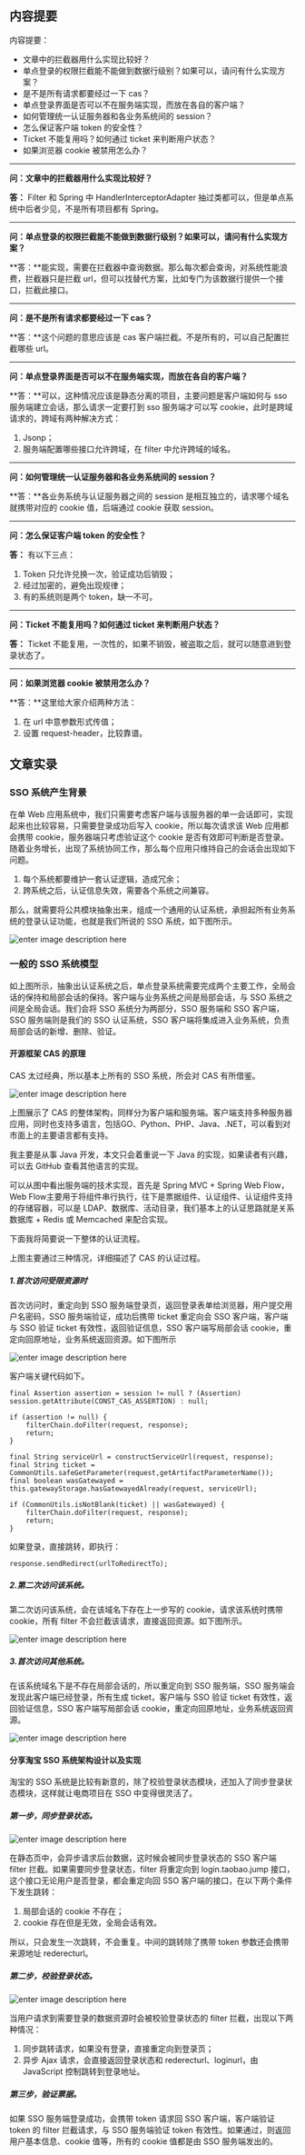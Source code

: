 

## 内容提要



内容提要：

- 文章中的拦截器用什么实现比较好？
- 单点登录的权限拦截能不能做到数据行级别？如果可以，请问有什么实现方案？
- 是不是所有请求都要经过一下 cas？
- 单点登录界面是否可以不在服务端实现，而放在各自的客户端？
- 如何管理统一认证服务器和各业务系统间的 session？
- 怎么保证客户端 token 的安全性？
- Ticket 不能复用吗？如何通过 ticket 来判断用户状态？
- 如果浏览器 cookie 被禁用怎么办？

------

**问：文章中的拦截器用什么实现比较好？**

**答：** Filter 和 Spring 中 HandlerInterceptorAdapter 抽过类都可以，但是单点系统中后者少见，不是所有项目都有 Spring。

------

**问：单点登录的权限拦截能不能做到数据行级别？如果可以，请问有什么实现方案？**

**答：**能实现，需要在拦截器中查询数据。那么每次都会查询，对系统性能浪费，拦截器只是拦截 url，但可以找替代方案，比如专门为该数据行提供一个接口，拦截此接口。

------

**问：是不是所有请求都要经过一下 cas？**

**答：**这个问题的意思应该是 cas 客户端拦截。不是所有的，可以自己配置拦截哪些 url。

------

**问：单点登录界面是否可以不在服务端实现，而放在各自的客户端？**

**答：**可以，这种情况应该是静态分离的项目，主要问题是客户端如何与 sso 服务端建立会话，那么请求一定要打到 sso 服务端才可以写 cookie，此时是跨域请求的，跨域有两种解决方式：

1. Jsonp；
2. 服务端配置哪些接口允许跨域，在 filter 中允许跨域的域名。

------

**问：如何管理统一认证服务器和各业务系统间的 session？**

**答：**各业务系统与认证服务器之间的 session 是相互独立的，请求哪个域名就携带对应的 cookie 值，后端通过 cookie 获取 session。

------

**问：怎么保证客户端 token 的安全性？**

**答：** 有以下三点：

1. Token 只允许兑换一次，验证成功后销毁；
2. 经过加密的，避免出现规律；
3. 有的系统则是两个 token，缺一不可。

------

**问：Ticket 不能复用吗？如何通过 ticket 来判断用户状态？**

**答：** Ticket 不能复用，一次性的，如果不销毁，被盗取之后，就可以随意进到登录状态了。

------

**问：如果浏览器 cookie 被禁用怎么办？**

**答：**这里给大家介绍两种方法：

1. 在 url 中意参数形式传值；
2. 设置 request-header，比较靠谱。



## 文章实录



### SSO 系统产生背景

在单 Web 应用系统中，我们只需要考虑客户端与该服务器的单一会话即可，实现起来也比较容易，只需要登录成功后写入 cookie，所以每次请求该 Web 应用都会携带 cookie，服务器端只考虑验证这个 cookie 是否有效即可判断是否登录。随着业务增长，出现了系统协同工作，那么每个应用只维持自己的会话会出现如下问题。

1. 每个系统都要维护一套认证逻辑，造成冗余；
2. 跨系统之后，认证信息失效，需要各个系统之间兼容。

那么，就需要将公共模块抽象出来，组成一个通用的认证系统，承担起所有业务系统的登录认证功能，也就是我们所说的 SSO 系统，如下图所示。

![enter image description here](http://img.imooc.com/568f44bf0001618306580375.png)

### 一般的 SSO 系统模型

如上图所示，抽象出认证系统之后，单点登录系统需要完成两个主要工作，全局会话的保持和局部会话的保持。客户端与业务系统之间是局部会话，与 SSO 系统之间是全局会话。我们会将 SSO 系统分为两部分，SSO 服务端和 SSO 客户端，SSO 服务端则是我们的 SSO 认证系统，SSO 客户端将集成进入业务系统，负责局部会话的新增、删除、验证。

#### 开源框架 CAS 的原理

CAS 太过经典，所以基本上所有的 SSO 系统，所会对 CAS 有所借鉴。

![enter image description here](https://apereo.github.io/cas/4.2.x/images/cas_architecture.png)

上图展示了 CAS 的整体架构，同样分为客户端和服务端。客户端支持多种服务器应用，同时也支持多语言，包括GO、Python、PHP、Java、.NET，可以看到对市面上的主要语言都有支持。

我主要是从事 Java 开发，本文只会着重说一下 Java 的实现，如果读者有兴趣，可以去 GitHub 查看其他语言的实现。

可以从图中看出服务端的技术实现，首先是 Spring MVC + Spring Web Flow，Web Flow主要用于将组件串行执行，往下是票据组件、认证组件、认证组件支持的存储容器，可以是 LDAP、数据库、活动目录，我们基本上的认证思路就是关系数据库 + Redis 或 Memcached 来配合实现。

下面我将简要说一下整体的认证流程。

上图主要通过三种情况，详细描述了 CAS 的认证过程。

##### **1.首次访问受限资源时**

首次访问时，重定向到 SSO 服务端登录页，返回登录表单给浏览器，用户提交用户名密码，SSO 服务端验证，成功后携带 ticket 重定向会 SSO 客户端，客户端与 SSO 验证 ticket 有效性，返回验证信息，SSO 客户端写局部会话 cookie，重定向回原地址，业务系统返回资源。如下图所示

![enter image description here](http://images.gitbook.cn/ff46def0-1838-11e8-8087-9b6b3b447adf)

客户端关键代码如下。

```
final Assertion assertion = session != null ? (Assertion) session.getAttribute(CONST_CAS_ASSERTION) : null;

if (assertion != null) {
    filterChain.doFilter(request, response);
    return;
}

final String serviceUrl = constructServiceUrl(request, response);
final String ticket = CommonUtils.safeGetParameter(request,getArtifactParameterName());
final boolean wasGatewayed = this.gatewayStorage.hasGatewayedAlready(request, serviceUrl);

if (CommonUtils.isNotBlank(ticket) || wasGatewayed) {
    filterChain.doFilter(request, response);
    return;
}

```

如果登录，直接跳转，即执行：

```
response.sendRedirect(urlToRedirectTo);

```

##### **2.第二次访问该系统。**

第二次访问该系统，会在该域名下存在上一步写的 cookie，请求该系统时携带 cookie，所有 filter 不会拦截该请求，直接返回资源。如下图所示。

![enter image description here](http://images.gitbook.cn/0f72e2b0-1839-11e8-8087-9b6b3b447adf)

##### **3.首次访问其他系统。**

在该系统域名下是不存在局部会话的，所以重定向到 SSO 服务端，SSO 服务端会发现此客户端已经登录，所有生成 ticket，客户端与 SSO 验证 ticket 有效性，返回验证信息，SSO 客户端写局部会话 cookie，重定向回原地址，业务系统返回资源。

![enter image description here](http://images.gitbook.cn/21e09910-1839-11e8-8087-9b6b3b447adf)

#### 分享淘宝 SSO 系统架构设计以及实现

淘宝的 SSO 系统是比较有新意的，除了校验登录状态模块，还加入了同步登录状态模块，这样就让电商项目在 SSO 中变得很灵活了。

##### **第一步，同步登录状态。**

![enter image description here](http://images.gitbook.cn/fc7b02d0-183a-11e8-8087-9b6b3b447adf)

在静态页中，会异步请求后台数据，这时候会被同步登录状态的 SSO 客户端 filter 拦截。如果需要同步登录状态，filter 将重定向到 login.taobao.jump 接口，这个接口无论用户是否登录，都会重定向回 SSO 客户端的接口，在以下两个条件下发生跳转：

1. 局部会话的 cookie 不存在；
2. cookie 存在但是无效，全局会话有效。

所以，只会发生一次跳转，不会重复。中间的跳转除了携带 token 参数还会携带来源地址 rederecturl。

##### **第二步，校验登录状态。**

![enter image description here](http://images.gitbook.cn/1c1cb2a0-183b-11e8-8087-9b6b3b447adf)

当用户请求到需要登录的数据资源时会被校验登录状态的 filter 拦截，出现以下两种情况：

1. 同步跳转请求，如果没有登录，直接重定向到登录页；
2. 异步 Ajax 请求，会直接返回登录状态和 rederecturl、loginurl，由 JavaScript 控制跳转到登录地址。

##### **第三步，验证票据。**

如果 SSO 服务端登录成功，会携带 token 请求回 SSO 客户端，客户端验证 token 的 filter 拦截请求，与 SSO 服务端验证 token 有效性。如果通过，则返回用户基本信息、cookie 值等，所有的 cookie 值都是由 SSO 服务端发出的。






